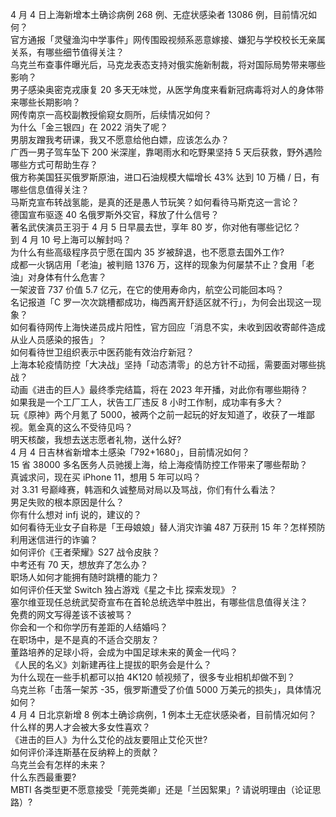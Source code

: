4 月 4 日上海新增本土确诊病例 268 例、无症状感染者 13086 例，目前情况如何？  
官方通报「灵璧渔沟中学事件」网传围殴视频系恶意嫁接、嫌犯与学校校长无亲属关系，有哪些细节值得关注？  
乌克兰布查事件曝光后，马克龙表态支持对俄实施新制裁，将对国际局势带来哪些影响？  
男子感染奥密克戎康复 20 多天无味觉，从医学角度来看新冠病毒将对人的身体带来哪些长期影响？  
网传南京一高校副教授偷窥女厕所，后续情况如何？  
为什么「金三银四」在 2022 消失了呢？  
男朋友蹭我考研课，我又不愿意给他白嫖，应该怎么办？  
广西一男子驾车坠下 200 米深崖，靠喝雨水和吃野果坚持 5 天后获救，野外遇险哪些方式可帮助生存？  
俄方称美国狂买俄罗斯原油，进口石油规模大幅增长 43% 达到 10 万桶 / 日，有哪些信息值得关注？  
马斯克宣布转战氢能，是真的还是愚人节玩笑？如何看待马斯克这一言论？  
德国宣布驱逐 40 名俄罗斯外交官，释放了什么信号？  
著名武侠演员王羽于 4 月 5 日早晨去世，享年 80 岁，你对他有哪些记忆？  
到 4 月 10 号上海可以解封吗？  
为什么有些高级程序员宁愿在国内 35 岁被辞退，也不愿意去国外工作?  
成都一火锅店用「老油」被判赔 1376 万，这样的现象为何屡禁不止？食用「老油」对身体有什么危害？  
一架波音 737 价值 5.7 亿元，在它的使用寿命内，航空公司能回本吗？  
名记报道「C 罗一次次跳槽都成功，梅西离开舒适区就不行」，为何会出现这一现象？  
如何看待网传上海快递员成片阳性，官方回应「消息不实，未收到因收寄邮件造成从业人员感染的报告」？  
如何看待世卫组织表示中医药能有效治疗新冠？  
上海本轮疫情防控「大决战」坚持「动态清零」的总方针不动摇，需要面对哪些挑战？  
动画《进击的巨人》最终季完结篇，将在 2023 年开播，对此你有哪些期待？  
如果我是一个工厂工人，状告工厂违反 8 小时工作制，成功率有多大？  
玩《原神》两个月氪了 5000，被两个之前一起玩的好友知道了，收获了一堆鄙视。氪金真的这么不受待见吗？  
明天核酸，我想去送志愿者礼物，送什么好?  
4 月 4 日吉林省新增本土感染「792+1680」，目前情况如何？  
15 省 38000 多名医务人员驰援上海，给上海疫情防控工作带来了哪些帮助？  
真诚求问，现在买 iPhone 11，想用 5 年可以吗？  
对 3.31 号巅峰赛，韩涵和久诚整局对局以及骂战，你们有什么看法？  
男足失败的根本原因是什么？  
你有什么想对 infj 说的，建议的？  
如何看待无业女子自称是「王母娘娘」替人消灾诈骗 487 万获刑 15 年？怎样预防利用迷信进行的诈骗？  
如何评价《王者荣耀》S27 战令皮肤？  
中考还有 70 天，想放弃了怎么办？  
职场人如何才能拥有随时跳槽的能力？  
如何评价任天堂 Switch 独占游戏《星之卡比 探索发现》？  
塞尔维亚现任总统武契奇宣布在首轮总统选举中胜出，有哪些信息值得关注？  
免费的网文写得差该不该被骂？  
你会和一个和你学历有差距的人结婚吗？  
在职场中，是不是真的不适合交朋友？  
董路培养的足球小将，会成为中国足球未来的黄金一代吗？  
《人民的名义》刘新建再往上提拔的职务会是什么？  
为什么现在一些手机都可以拍 4K120 帧视频了，很多专业相机却做不到？  
乌克兰称「击落一架苏 -35，俄罗斯遭受了价值 5000 万美元的损失」，具体情况如何？  
4 月 4 日北京新增 8 例本土确诊病例，1 例本土无症状感染者，目前情况如何？  
什么样的男人才会被大多女性喜欢？  
《进击的巨人》为什么艾伦的战友要阻止艾伦灭世?  
如何评价泽连斯基在反纳粹上的贡献？  
乌克兰会有怎样的未来？  
什么东西最重要?  
MBTI 各类型更不愿意接受「莞莞类卿」还是「兰因絮果」? 请说明理由（论证思路）?  
